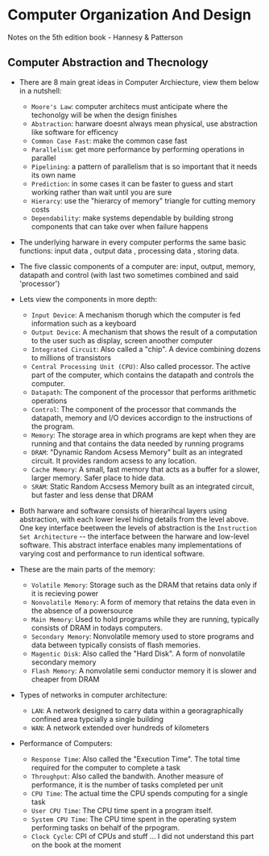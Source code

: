 # Computer Organization And Design

Notes on the 5th edition book - Hannesy & Patterson

## Computer Abstraction and Thecnology

- There are 8 main great ideas in Computer Archiecture, view them below in a nutshell:
    - `Moore's Law`: computer architecs must anticipate where the techonolgy will be when the design finishes
    - `Abstraction`: harware doesnt always mean physical, use abstraction like software for efficency
    - `Common Case Fast`: make the common case fast
    - `Parallelism`: get more performance by performing operations in parallel
    - `Pipelining`: a pattern of parallelism that is so important that it needs its own name
    - `Prediction`: in some cases it can be faster to guess and start working rather than wait until you are sure
    - `Hierarcy`: use the "hierarcy of memory" triangle for cutting memory costs
    - `Dependability`: make systems dependable by building strong components that can take over when failure happens
    
    
- The underlying harware in every computer performs the same basic functions: input data , output data , processing data , storing data.

- The five classic components of a computer are: input, output, memory, datapath and control (with last two sometimes combined and said 'processor') 

- Lets view the components in more depth:
    - `Input Device`: A mechanism thorugh which the computer is fed information such as a keyboard
    - `Output Device`: A mechanism that shows the result of a computation to the user such as display, screen anoother computer
    - `Integrated Circuit`: Also called a "chip". A device combining dozens to millions of transistors
    - `Central Processing Unit (CPU)`: Also called processor. The active part of the computer, which contains the datapath and controls the computer.
    - `Datapath`: The component of the processor that performs arithmetic operations
    - `Control`: The component of the processor that commands the datapath, memory and I/O devices accordign to the instructions of the program.
    - `Memory`: The storage area in which programs are kept when they are running and that contains the data needed by running programs
    - `DRAM`: "Dynamic Random Acsess Memory" built as an integrated circuit. It provides random acsess to any location.
    - `Cache Memory`: A small, fast memory that acts as a buffer for a slower, larger memory. Safer place to hide data.
    - `SRAM`: Static Random Accsess Memory built as an integrated circuit, but faster and less dense that DRAM
    
- Both harware and software consists of hierarihcal layers using abstraction, with each lower level hiding details from the level above. One key interface beetween the levels of abstraction is the `Instruction Set Architecture` -- the interface between the harware and low-level software. This abstract interface enables many implementations of varying cost and performance to run identical software.

- These are the main parts of the memory:
    - `Volatile Memory`: Storage such as the DRAM that retains data only if it is recieving power
    - `Nonvolatile Memory`: A form of memory that retains the data even in the absence of a powersource 
    - `Main Memory`: Used to hold programs while they are running, typically consists of DRAM in todays computers.
    - `Secondary Memory`: Nonvolatile memory used to store programs and data between typically consists of flash memories.
    - `Magentic Disk`: Also called the "Hard Disk". A form of nonvolatile secondary memory 
    - `Flash Memory`: A nonvolatile semi conductor memory it is slower and cheaper from DRAM
    
- Types of networks in computer architecture:
    - `LAN`: A network designed to carry data within a georagraphically confined area typcially a single building
    - `WAN`: A network extended over hundreds of kilometers   
   
- Performance of Computers: 
    - `Response Time`: Also called the "Execution Time". The total time required  for the computer to complete a task
    - `Throughput`: Also called the bandwith. Another measure of performance, it is the number of tasks completed per unit
    - `CPU Time`: The actual time the CPU spends computing for a single task
    - `User CPU Time`: The CPU time spent in a program itself.
    - `System CPU Time`: The CPU time spent in the operating system performing tasks on behalf of the prpogram.
    - `Clock Cycle`: CPI of CPUs and stuff ... I did not understand this part on the book at the moment
    
  
